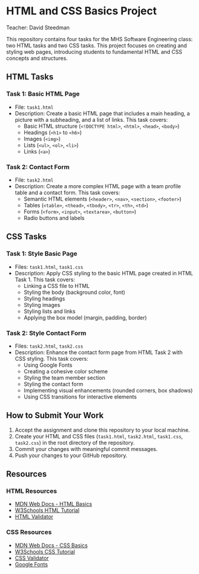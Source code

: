 # HTML and CSS Basics Project

Teacher: David Steedman

This repository contains four tasks for the MHS Software Engineering class: two HTML tasks and two CSS tasks.
This project focuses on creating and styling web pages, introducing students to fundamental HTML and CSS concepts and structures.

## HTML Tasks

### Task 1: Basic HTML Page

- File: `task1.html`
- Description: Create a basic HTML page that includes a main heading, a picture with a subheading, and a list of links. This task covers:
  - Basic HTML structure (`<!DOCTYPE html>`, `<html>`, `<head>`, `<body>`)
  - Headings (`<h1>` to `<h6>`)
  - Images (`<img>`)
  - Lists (`<ul>`, `<ol>`, `<li>`)
  - Links (`<a>`)

### Task 2: Contact Form

- File: `task2.html`
- Description: Create a more complex HTML page with a team profile table and a contact form. This task covers:
  - Semantic HTML elements (`<header>`, `<nav>`, `<section>`, `<footer>`)
  - Tables (`<table>`, `<thead>`, `<tbody>`, `<tr>`, `<th>`, `<td>`)
  - Forms (`<form>`, `<input>`, `<textarea>`, `<button>`)
  - Radio buttons and labels

## CSS Tasks

### Task 1: Style Basic Page

- Files: `task1.html`, `task1.css`
- Description: Apply CSS styling to the basic HTML page created in HTML Task 1. This task covers:
  - Linking a CSS file to HTML
  - Styling the body (background color, font)
  - Styling headings
  - Styling images
  - Styling lists and links
  - Applying the box model (margin, padding, border)

### Task 2: Style Contact Form

- Files: `task2.html`, `task2.css`
- Description: Enhance the contact form page from HTML Task 2 with CSS styling. This task covers:
  - Using Google Fonts
  - Creating a cohesive color scheme
  - Styling the team member section
  - Styling the contact form
  - Implementing visual enhancements (rounded corners, box shadows)
  - Using CSS transitions for interactive elements

## How to Submit Your Work

1. Accept the assignment and clone this repository to your local machine.
2. Create your HTML and CSS files (`task1.html`, `task2.html`, `task1.css`, `task2.css`) in the root directory of the repository.
3. Commit your changes with meaningful commit messages.
4. Push your changes to your GitHub repository.

## Resources

### HTML Resources

- [MDN Web Docs - HTML Basics](https://developer.mozilla.org/en-US/docs/Learn/Getting_started_with_the_web/HTML_basics)
- [W3Schools HTML Tutorial](https://www.w3schools.com/html/)
- [HTML Validator](https://validator.w3.org/)

### CSS Resources

- [MDN Web Docs - CSS Basics](https://developer.mozilla.org/en-US/docs/Learn/Getting_started_with_the_web/CSS_basics)
- [W3Schools CSS Tutorial](https://www.w3schools.com/css/)
- [CSS Validator](https://jigsaw.w3.org/css-validator/)
- [Google Fonts](https://fonts.google.com/)
